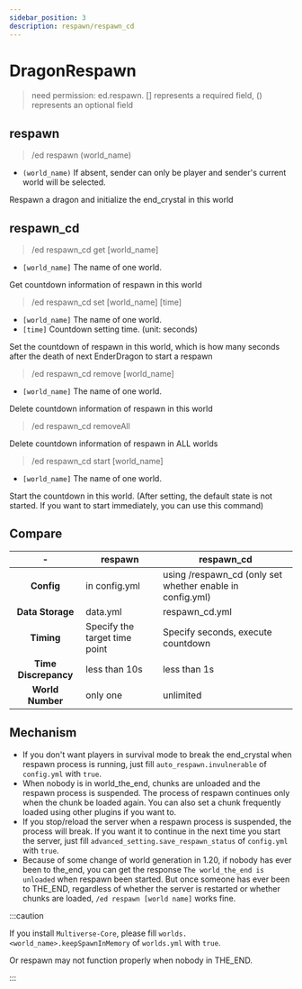 ```yaml
---
sidebar_position: 3
description: respawn/respawn_cd
---
```


# DragonRespawn
> need permission: ed.respawn. [] represents a required field, () represents an optional field

## respawn
> /ed respawn (world_name)

* `(world_name)` If absent, sender can only be player and sender's current world will be selected.

Respawn a dragon and initialize the end_crystal in this world

## respawn_cd
> /ed respawn_cd get \[world_name]

* `[world_name]` The name of one world.

Get countdown information of respawn in this world
> /ed respawn_cd set \[world_name] \[time]

* `[world_name]` The name of one world.
* `[time]` Countdown setting time. (unit: seconds)

Set the countdown of respawn in this world, which is how many seconds after the death of next EnderDragon to start a respawn
> /ed respawn_cd remove \[world_name]

* `[world_name]` The name of one world.

Delete countdown information of respawn in this world
> /ed respawn_cd removeAll

Delete countdown information of respawn in ALL worlds
> /ed respawn_cd start \[world_name]

* `[world_name]` The name of one world.

Start the countdown in this world. 
(After setting, the default state is not started. If you want to start immediately, you can use this command)

## Compare
| - | respawn | respawn_cd |
| :----: | ---- | ---- |
| **Config** | in config.yml | using /respawn_cd (only set whether enable in config.yml) |
| **Data Storage** | data.yml | respawn_cd.yml |
| **Timing** | Specify the target time point | Specify seconds, execute countdown |
| **Time Discrepancy** | less than 10s | less than 1s |
| **World Number** | only one | unlimited |

## Mechanism
* If you don't want players in survival mode to break the end_crystal when respawn process is running, just fill `auto_respawn.invulnerable` of `config.yml` with `true`.
* When nobody is in world_the_end, chunks are unloaded and the respawn process is suspended. 
The process of respawn continues only when the chunk be loaded again. 
You can also set a chunk frequently loaded using other plugins if you want to.
* If you stop/reload the server when a respawn process is suspended, the process will break. 
If you want it to continue in the next time you start the server, just fill `advanced_setting.save_respawn_status` of `config.yml` with `true`.
* Because of some change of world generation in 1.20, if nobody has ever been to the_end, you can get the response `The world_the_end is unloaded` when respawn been started. 
But once someone has ever been to THE_END, regardless of whether the server is restarted or whether chunks are loaded, `/ed respawn [world name]` works fine.

:::caution

If you install `Multiverse-Core`, please fill `worlds.<world_name>.keepSpawnInMemory` of `worlds.yml` with `true`.

Or respawn may not function properly when nobody in THE_END.

:::
